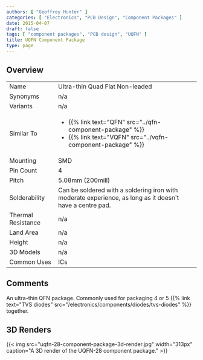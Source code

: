 ```yaml
---
authors: [ "Geoffrey Hunter" ]
categories: [ "Electronics", "PCB Design", "Component Packages" ]
date: 2015-04-07
draft: false
tags: [ "component packages", "PCB design", "UQFN" ]
title: UQFN Component Package
type: page
---
```


## Overview

<table >
<tbody >
<tr >
<td >Name
</td>
<td >Ultra-thin Quad Flat Non-leaded
</td>
</tr>
<tr >
<td >Synonyms
</td>
<td >n/a
</td>
</tr>
<tr >

<td >Variants
</td>

<td >n/a
</td>
</tr>
<tr >
<td >Similar To</td>
<td>
  <ul>
    <li>{{% link text="QFN" src="../qfn-component-package" %}}</li>
    <li>{{% link text="VQFN" src="../vqfn-component-package" %}}</li>
  </ul>
</td>
</tr>
<tr >

<td >Mounting
</td>

<td >SMD
</td>
</tr>
<tr >

<td >Pin Count
</td>

<td >4
</td>
</tr>
<tr >

<td >Pitch
</td>

<td >5.08mm (200mill)
</td>
</tr>
<tr >

<td >Solderability
</td>

<td >Can be soldered with a soldering iron with moderate experience, as long as it doesn't have a centre pad.
</td>
</tr>
<tr >

<td >Thermal Resistance
</td>

<td >n/a
</td>
</tr>
<tr >

<td >Land Area
</td>

<td >n/a
</td>
</tr>
<tr >

<td >Height
</td>

<td >n/a
</td>
</tr>
<tr >

<td >3D Models
</td>

<td >n/a
</td>
</tr>
<tr >
<td >Common Uses</td>
<td >ICs</td>
</tr>
</tbody>
</table>

## Comments

An ultra-thin QFN package. Commonly used for packaging 4 or 5 {{% link text="TVS diodes" src="/electronics/components/diodes/tvs-diodes" %}} together.

## 3D Renders

{{< img src="uqfn-28-component-package-3d-render.jpg" width="313px" caption="A 3D render of the UQFN-28 component package."  >}}
